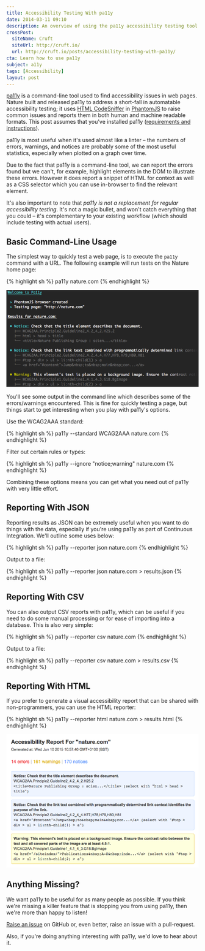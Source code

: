 ```yaml
---
title: Accessibility Testing With pa11y
date: 2014-03-11 09:10
description: An overview of using the pa11y accessibility testing tool to find issues with your web pages.
crossPost:
  siteName: Cruft
  siteUrl: http://cruft.io/
  url: http://cruft.io/posts/accessibility-testing-with-pa11y/
cta: Learn how to use pa11y
subject: a11y
tags: [Accessibility]
layout: post
---
```



[pa11y][pa11y] is a command-line tool used to find accessibility issues in web pages. Nature built and released pa11y to address a short-fall in automatable accessibility testing; it uses [HTML CodeSniffer][htmlcs] in [PhantomJS][phantom] to raise common issues and reports them in both human and machine readable formats. This post assumes that you've installed pa11y ([requirements and instructions][pa11y-requirements]).

pa11y is most useful when it's used almost like a linter – the numbers of errors, warnings, and notices are probably some of the most useful statistics, especially when plotted on a graph over time.

Due to the fact that pa11y is a command-line tool, we can report the errors found but we can't, for example, highlight elements in the DOM to illustrate these errors. However it does report a snippet of HTML for context as well as a CSS selector which you can use in-browser to find the relevant element.

It's also important to note that *pa11y is not a replacement for regular accessibility testing*. It's not a magic bullet, and won't catch everything that you could – it's complementary to your existing workflow (which should include testing with actual users).


Basic Command-Line Usage
------------------------

The simplest way to quickly test a web page, is to execute the `pa11y` command with a URL. The following example will run tests on the Nature home page:

{% highlight sh %}
pa11y nature.com
{% endhighlight %}

<img src="/media/images/posts/accessibility-testing-with-pa11y/cli-report.png" alt="pa11y command-line output"/>

You'll see some output in the command line which describes some of the errors/warnings encountered. This is fine for quickly testing a page, but things start to get interesting when you play with pa11y's options.

Use the WCAG2AAA standard:

{% highlight sh %}
pa11y --standard WCAG2AAA nature.com
{% endhighlight %}

Filter out certain rules or types:

{% highlight sh %}
pa11y --ignore "notice;warning" nature.com
{% endhighlight %}

Combining these options means you can get what you need out of pa11y with very little effort.


Reporting With JSON
-------------------

Reporting results as JSON can be extremely useful when you want to do things with the data, especially if you're using pa11y as part of Continuous Integration. We'll outline some uses below:

{% highlight sh %}
pa11y --reporter json nature.com
{% endhighlight %}

Output to a file:

{% highlight sh %}
pa11y --reporter json nature.com > results.json
{% endhighlight %}


Reporting With CSV
------------------

You can also output CSV reports with pa11y, which can be useful if you need to do some manual processing or for ease of importing into a database. This is also very simple:

{% highlight sh %}
pa11y --reporter csv nature.com
{% endhighlight %}

Output to a file:

{% highlight sh %}
pa11y --reporter csv nature.com > results.csv
{% endhighlight %}


Reporting With HTML
-------------------

If you prefer to generate a visual accessibility report that can be shared with non-programmers, you can use the HTML reporter:

{% highlight sh %}
pa11y --reporter html nature.com > results.html
{% endhighlight %}

<img src="/media/images/posts/accessibility-testing-with-pa11y/html-report.png" alt="pa11y HTML output"/>

Anything Missing?
-----------------

We want pa11y to be useful for as many people as possible. If you think we're missing a killer feature that is stopping you from using pa11y, then we're more than happy to listen!

[Raise an issue][issues] on GitHub or, even better, raise an issue with a pull-request.

Also, if you're doing anything interesting with pa11y, we'd love to hear about it.



[htmlcs]: http://squizlabs.github.io/HTML_CodeSniffer/
[issues]: https://github.com/springernature/pa11y/issues
[jq]: http://stedolan.github.io/jq/
[node]: http://nodejs.org/
[pa11y]: https://github.com/springernature/pa11y
[pa11y-custom-reporters]: https://github.com/springernature/pa11y#reporters
[pa11y-requirements]: https://github.com/springernature/pa11y#requirements
[pa11y-readme]: https://github.com/springernature/pa11y#readme
[phantom]: http://phantomjs.org/
